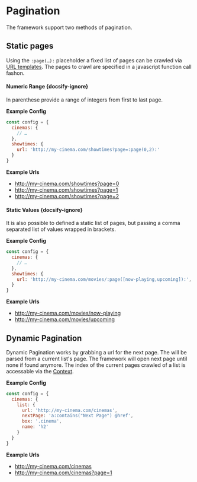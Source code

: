 # Pagination 

The framework support two methods of pagination. 

## Static pages 

Using the `:page(…):` placeholder a fixed list of pages can be crawled via [URL templates](/basics/url-templates). The pages to crawl are specified in a javascript function call fashon. 

#### Numeric Range {docsify-ignore}

In parenthese provide a range of integers from first to last page. 

**Example Config**

```javascript
const config = {
  cinemas: {
    // …
  }, 
  showtimes: {
    url: 'http://my-cinema.com/showtimes?page=:page(0,2):'
  }
}
```

**Example Urls**

- http://my-cinema.com/showtimes?page=0
- http://my-cinema.com/showtimes?page=1
- http://my-cinema.com/showtimes?page=2


#### Static Values {docsify-ignore}

It is also possible to defined a static list of pages, but passing a comma separated list of values wrapped in brackets.

**Example Config**

```javascript
const config = {
  cinemas: {
    // …
  }, 
  showtimes: {
    url: 'http://my-cinema.com/movies/:page([now-playing,upcoming]):',
  }
}
```

**Example Urls**

- http://my-cinema.com/movies/now-playing
- http://my-cinema.com/movies/upcoming


## Dynamic Pagination

Dynamic Pagination works by grabbing a url for the next page. The will be parsed from a current list's page. The framework will open next page until none if found anymore. The index of the current pages crawled of a list is accessable via the [Context](/api/hooks/?id=understanding-contexts). 

**Example Config**

```javascript
const config = {
  cinemas: {
    list: {
      url: 'http://my-cinema.com/cinemas',
      nextPage: 'a:contains("Next Page") @href',
      box: '.cinema',
      name: 'h2'
    }
  }
}
```

**Example Urls**

- http://my-cinema.com/cinemas
- http://my-cinema.com/cinemas?page=1
